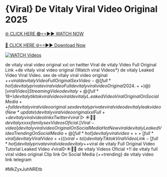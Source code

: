 # {Viral} De Vitaly Viral Video Original 2025


[🌐 CLICK HERE 🟢==►► WATCH NOW](https://cutt.ly/ZrqxdKBg)

[🔴 CLICK HERE 🌐==►► Download Now](https://cutt.ly/ZrqxdKBg)

[![WATCH Videos](https://i.imgur.com/dJHk4Zq.gif)](https://cutt.ly/ZrqxdKBg)




























de vitaly viral video original xxl on twitter Viral de vitaly Video Full Original Link
+de vitaly viral video original
{Watch viral Videos*} de vitaly Leaked Video Viral Video. sex de vitaly viral video original +$+viral de vitaly Video Full Original Sex Video -@[full*hot] de vitaly private viral video
Full de vitaly viral video Original 2024. ++)@)[viral Video] Streaming Video de vitaly +@(full*18+) de vitaly tiktok viral video viral de vitaly L.eaked Video Viral Original On Social Media
++full de vitaly viral video original. sex de vitaly private viral video de vitaly leak video (New*update) de vitaly viral video original xxl Full++ de vitaly viral video link x Twitter
️√viral▷☀️👄💥 de vitaly xxxx family sex Videos Oficial. [Viral-video] de vitaly viral video Original On Social Media {Hot New viral} de vitaly Leaked Video Trending On Social Media
+@[full*hot] de vitaly viral video
+%+viral de vitaly Tiktok Video Full Original Sex.
++[full*viral] de vitaly Viral Video
++(((viral+to))de vitaly Tiktok Viral Video Link -[full*hot] de vitaly private viral video de vitaly +$+viral de vitaly Full Original Video Tutorial Leaked Video ️√viral▷☀️👄💥 de vitaly Videos Oficial +!! de vitaly full viral video original Clip link On Social Media {++trending} de vitaly video link telegram


#MkZyxJuhNREtb
